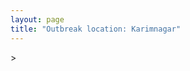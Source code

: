 ```yaml
---
layout: page
title: "Outbreak location: Karimnagar"
---
```

<div id="mapid">
<script src="https://buda-magenta.github.io/hazard_map/load_map.js"></script>
><script>
var marker_outbreak = L.marker([18.434644, 79.132265],{"autoPan": true}).addTo(map); marker_outbreak.bindTooltip("Karimnagar").openTooltip();

var circle_1 = L.circle([17.388786, 78.461065], {"pane": "markerPane", "color": "red", "fill": true, "fillOpacity": 0.2, "fillRule": "evenodd", "lineCap": "round", "lineJoin": "round", "opacity": 1.0, "radius": 674374, "stroke": true, "weight": 2}).addTo(map);
circle_1.bindTooltip("Hyderabad<br>rank: 1<br>hazard index: 0.168594")

var circle_2 = L.circle([18.761516, 79.478785], {"pane": "markerPane", "color": "red", "fill": true, "fillOpacity": 0.2, "fillRule": "evenodd", "lineCap": "round", "lineJoin": "round", "opacity": 1.0, "radius": 330832, "stroke": true, "weight": 2}).addTo(map);
circle_2.bindTooltip("Ramagundam<br>rank: 2<br>hazard index: 0.082708")

var circle_3 = L.circle([26.055318, 82.993139], {"pane": "markerPane", "color": "red", "fill": true, "fillOpacity": 0.2, "fillRule": "evenodd", "lineCap": "round", "lineJoin": "round", "opacity": 1.0, "radius": 235931, "stroke": true, "weight": 2}).addTo(map);
circle_3.bindTooltip("Nizamabad<br>rank: 3<br>hazard index: 0.058983")

var circle_4 = L.circle([17.980609, 79.598212], {"pane": "markerPane", "color": "red", "fill": true, "fillOpacity": 0.2, "fillRule": "evenodd", "lineCap": "round", "lineJoin": "round", "opacity": 1.0, "radius": 53874, "stroke": true, "weight": 2}).addTo(map);
circle_4.bindTooltip("Warangal<br>rank: 4<br>hazard index: 0.013469")

var circle_5 = L.circle([19.169335, 77.311013], {"pane": "markerPane", "color": "red", "fill": true, "fillOpacity": 0.2, "fillRule": "evenodd", "lineCap": "round", "lineJoin": "round", "opacity": 1.0, "radius": 24856, "stroke": true, "weight": 2}).addTo(map);
circle_5.bindTooltip("Nanded Waghala<br>rank: 5<br>hazard index: 0.006214")

var circle_6 = L.circle([19.075990, 72.877393], {"pane": "markerPane", "color": "red", "fill": true, "fillOpacity": 0.2, "fillRule": "evenodd", "lineCap": "round", "lineJoin": "round", "opacity": 1.0, "radius": 24433, "stroke": true, "weight": 2}).addTo(map);
circle_6.bindTooltip("Mumbai<br>rank: 6<br>hazard index: 0.006108")

var circle_7 = L.circle([16.508759, 80.618510], {"pane": "markerPane", "color": "red", "fill": true, "fillOpacity": 0.2, "fillRule": "evenodd", "lineCap": "round", "lineJoin": "round", "opacity": 1.0, "radius": 22048, "stroke": true, "weight": 2}).addTo(map);
circle_7.bindTooltip("Vijayawada<br>rank: 7<br>hazard index: 0.005512")

var circle_8 = L.circle([18.793568, 80.815939], {"pane": "markerPane", "color": "red", "fill": true, "fillOpacity": 0.2, "fillRule": "evenodd", "lineCap": "round", "lineJoin": "round", "opacity": 1.0, "radius": 21489, "stroke": true, "weight": 2}).addTo(map);
circle_8.bindTooltip("Bijapur<br>rank: 8<br>hazard index: 0.005372")

var circle_9 = L.circle([20.030976, 79.358139], {"pane": "markerPane", "color": "red", "fill": true, "fillOpacity": 0.2, "fillRule": "evenodd", "lineCap": "round", "lineJoin": "round", "opacity": 1.0, "radius": 21138, "stroke": true, "weight": 2}).addTo(map);
circle_9.bindTooltip("Chandrapur<br>rank: 9<br>hazard index: 0.005285")

var circle_10 = L.circle([20.166670, 79.172114], {"pane": "markerPane", "color": "red", "fill": true, "fillOpacity": 0.2, "fillRule": "evenodd", "lineCap": "round", "lineJoin": "round", "opacity": 1.0, "radius": 20643, "stroke": true, "weight": 2}).addTo(map);
circle_10.bindTooltip("Bhadravati<br>rank: 10<br>hazard index: 0.005161")

var circle_11 = L.circle([12.979120, 77.591300], {"pane": "markerPane", "color": "red", "fill": true, "fillOpacity": 0.2, "fillRule": "evenodd", "lineCap": "round", "lineJoin": "round", "opacity": 1.0, "radius": 14155, "stroke": true, "weight": 2}).addTo(map);
circle_11.bindTooltip("Bangalore<br>rank: 11<br>hazard index: 0.003539")

var circle_12 = L.circle([19.500000, 78.500000], {"pane": "markerPane", "color": "red", "fill": true, "fillOpacity": 0.2, "fillRule": "evenodd", "lineCap": "round", "lineJoin": "round", "opacity": 1.0, "radius": 13949, "stroke": true, "weight": 2}).addTo(map);
circle_12.bindTooltip("Adilabad<br>rank: 12<br>hazard index: 0.003487")

var circle_13 = L.circle([17.910400, 77.519900], {"pane": "markerPane", "color": "red", "fill": true, "fillOpacity": 0.2, "fillRule": "evenodd", "lineCap": "round", "lineJoin": "round", "opacity": 1.0, "radius": 13598, "stroke": true, "weight": 2}).addTo(map);
circle_13.bindTooltip("Bidar<br>rank: 13<br>hazard index: 0.003400")

var circle_14 = L.circle([17.500000, 80.333333], {"pane": "markerPane", "color": "red", "fill": true, "fillOpacity": 0.2, "fillRule": "evenodd", "lineCap": "round", "lineJoin": "round", "opacity": 1.0, "radius": 11914, "stroke": true, "weight": 2}).addTo(map);
circle_14.bindTooltip("Khammam<br>rank: 14<br>hazard index: 0.002979")

var circle_15 = L.circle([28.651718, 77.221939], {"pane": "markerPane", "color": "red", "fill": true, "fillOpacity": 0.2, "fillRule": "evenodd", "lineCap": "round", "lineJoin": "round", "opacity": 1.0, "radius": 11668, "stroke": true, "weight": 2}).addTo(map);
circle_15.bindTooltip("Delhi<br>rank: 15<br>hazard index: 0.002917")

var circle_16 = L.circle([16.743454, 77.992319], {"pane": "markerPane", "color": "red", "fill": true, "fillOpacity": 0.2, "fillRule": "evenodd", "lineCap": "round", "lineJoin": "round", "opacity": 1.0, "radius": 9464, "stroke": true, "weight": 2}).addTo(map);
circle_16.bindTooltip("Mahbubnagar<br>rank: 16<br>hazard index: 0.002366")

var circle_17 = L.circle([17.723128, 83.301284], {"pane": "markerPane", "color": "red", "fill": true, "fillOpacity": 0.2, "fillRule": "evenodd", "lineCap": "round", "lineJoin": "round", "opacity": 1.0, "radius": 9225, "stroke": true, "weight": 2}).addTo(map);
circle_17.bindTooltip("Visakhapatnam<br>rank: 17<br>hazard index: 0.002306")

var circle_18 = L.circle([15.830925, 78.042537], {"pane": "markerPane", "color": "red", "fill": true, "fillOpacity": 0.2, "fillRule": "evenodd", "lineCap": "round", "lineJoin": "round", "opacity": 1.0, "radius": 8985, "stroke": true, "weight": 2}).addTo(map);
circle_18.bindTooltip("Kurnool<br>rank: 18<br>hazard index: 0.002246")

var circle_19 = L.circle([13.083694, 80.270186], {"pane": "markerPane", "color": "red", "fill": true, "fillOpacity": 0.2, "fillRule": "evenodd", "lineCap": "round", "lineJoin": "round", "opacity": 1.0, "radius": 7734, "stroke": true, "weight": 2}).addTo(map);
circle_19.bindTooltip("Chennai<br>rank: 19<br>hazard index: 0.001934")

var circle_20 = L.circle([16.291519, 80.454159], {"pane": "markerPane", "color": "red", "fill": true, "fillOpacity": 0.2, "fillRule": "evenodd", "lineCap": "round", "lineJoin": "round", "opacity": 1.0, "radius": 7730, "stroke": true, "weight": 2}).addTo(map);
circle_20.bindTooltip("Guntur<br>rank: 20<br>hazard index: 0.001933")

var circle_21 = L.circle([16.857964, 79.217494], {"pane": "markerPane", "color": "red", "fill": true, "fillOpacity": 0.2, "fillRule": "evenodd", "lineCap": "round", "lineJoin": "round", "opacity": 1.0, "radius": 7090, "stroke": true, "weight": 2}).addTo(map);
circle_21.bindTooltip("Nalgonda<br>rank: 21<br>hazard index: 0.001773")

var circle_22 = L.circle([17.166667, 77.083333], {"pane": "markerPane", "color": "red", "fill": true, "fillOpacity": 0.2, "fillRule": "evenodd", "lineCap": "round", "lineJoin": "round", "opacity": 1.0, "radius": 6296, "stroke": true, "weight": 2}).addTo(map);
circle_22.bindTooltip("Gulbarga<br>rank: 22<br>hazard index: 0.001574")

var circle_23 = L.circle([13.631637, 79.423171], {"pane": "markerPane", "color": "red", "fill": true, "fillOpacity": 0.2, "fillRule": "evenodd", "lineCap": "round", "lineJoin": "round", "opacity": 1.0, "radius": 6037, "stroke": true, "weight": 2}).addTo(map);
circle_23.bindTooltip("Tirupati<br>rank: 23<br>hazard index: 0.001509")

var circle_24 = L.circle([22.541418, 88.357691], {"pane": "markerPane", "color": "red", "fill": true, "fillOpacity": 0.2, "fillRule": "evenodd", "lineCap": "round", "lineJoin": "round", "opacity": 1.0, "radius": 5514, "stroke": true, "weight": 2}).addTo(map);
circle_24.bindTooltip("Kolkata<br>rank: 24<br>hazard index: 0.001379")

var circle_25 = L.circle([16.870988, 79.561398], {"pane": "markerPane", "color": "red", "fill": true, "fillOpacity": 0.2, "fillRule": "evenodd", "lineCap": "round", "lineJoin": "round", "opacity": 1.0, "radius": 5448, "stroke": true, "weight": 2}).addTo(map);
circle_25.bindTooltip("Miryalaguda<br>rank: 25<br>hazard index: 0.001362")

var circle_26 = L.circle([18.521428, 73.854454], {"pane": "markerPane", "color": "red", "fill": true, "fillOpacity": 0.2, "fillRule": "evenodd", "lineCap": "round", "lineJoin": "round", "opacity": 1.0, "radius": 4716, "stroke": true, "weight": 2}).addTo(map);
circle_26.bindTooltip("Pune<br>rank: 26<br>hazard index: 0.001179")

var circle_27 = L.circle([13.932609, 75.574978], {"pane": "markerPane", "color": "red", "fill": true, "fillOpacity": 0.2, "fillRule": "evenodd", "lineCap": "round", "lineJoin": "round", "opacity": 1.0, "radius": 4271, "stroke": true, "weight": 2}).addTo(map);
circle_27.bindTooltip("Shimoga<br>rank: 27<br>hazard index: 0.001068")

var circle_28 = L.circle([14.422347, 77.720069], {"pane": "markerPane", "color": "red", "fill": true, "fillOpacity": 0.2, "fillRule": "evenodd", "lineCap": "round", "lineJoin": "round", "opacity": 1.0, "radius": 4240, "stroke": true, "weight": 2}).addTo(map);
circle_28.bindTooltip("Dharmavaram<br>rank: 28<br>hazard index: 0.001060")

var circle_29 = L.circle([16.083333, 77.166667], {"pane": "markerPane", "color": "red", "fill": true, "fillOpacity": 0.2, "fillRule": "evenodd", "lineCap": "round", "lineJoin": "round", "opacity": 1.0, "radius": 4124, "stroke": true, "weight": 2}).addTo(map);
circle_29.bindTooltip("Raichur<br>rank: 29<br>hazard index: 0.001031")

var circle_30 = L.circle([19.194329, 72.970178], {"pane": "markerPane", "color": "red", "fill": true, "fillOpacity": 0.2, "fillRule": "evenodd", "lineCap": "round", "lineJoin": "round", "opacity": 1.0, "radius": 3561, "stroke": true, "weight": 2}).addTo(map);
circle_30.bindTooltip("Thane<br>rank: 30<br>hazard index: 0.000890")

var circle_31 = L.circle([17.849907, 75.276320], {"pane": "markerPane", "color": "red", "fill": true, "fillOpacity": 0.2, "fillRule": "evenodd", "lineCap": "round", "lineJoin": "round", "opacity": 1.0, "radius": 3510, "stroke": true, "weight": 2}).addTo(map);
circle_31.bindTooltip("Solapur<br>rank: 31<br>hazard index: 0.000878")

var circle_32 = L.circle([16.676135, 81.170868], {"pane": "markerPane", "color": "red", "fill": true, "fillOpacity": 0.2, "fillRule": "evenodd", "lineCap": "round", "lineJoin": "round", "opacity": 1.0, "radius": 3440, "stroke": true, "weight": 2}).addTo(map);
circle_32.bindTooltip("Eluru<br>rank: 32<br>hazard index: 0.000860")

var circle_33 = L.circle([25.335649, 83.007629], {"pane": "markerPane", "color": "red", "fill": true, "fillOpacity": 0.2, "fillRule": "evenodd", "lineCap": "round", "lineJoin": "round", "opacity": 1.0, "radius": 3329, "stroke": true, "weight": 2}).addTo(map);
circle_33.bindTooltip("Varanasi<br>rank: 33<br>hazard index: 0.000832")

var circle_34 = L.circle([19.290314, 76.602903], {"pane": "markerPane", "color": "red", "fill": true, "fillOpacity": 0.2, "fillRule": "evenodd", "lineCap": "round", "lineJoin": "round", "opacity": 1.0, "radius": 3141, "stroke": true, "weight": 2}).addTo(map);
circle_34.bindTooltip("Parbhani<br>rank: 34<br>hazard index: 0.000785")

var circle_35 = L.circle([25.438130, 81.833800], {"pane": "markerPane", "color": "red", "fill": true, "fillOpacity": 0.2, "fillRule": "evenodd", "lineCap": "round", "lineJoin": "round", "opacity": 1.0, "radius": 3094, "stroke": true, "weight": 2}).addTo(map);
circle_35.bindTooltip("Allahabad<br>rank: 35<br>hazard index: 0.000774")

var circle_36 = L.circle([20.011247, 73.790236], {"pane": "markerPane", "color": "red", "fill": true, "fillOpacity": 0.2, "fillRule": "evenodd", "lineCap": "round", "lineJoin": "round", "opacity": 1.0, "radius": 2911, "stroke": true, "weight": 2}).addTo(map);
circle_36.bindTooltip("Nashik<br>rank: 36<br>hazard index: 0.000728")

var circle_37 = L.circle([20.266777, 85.843559], {"pane": "markerPane", "color": "red", "fill": true, "fillOpacity": 0.2, "fillRule": "evenodd", "lineCap": "round", "lineJoin": "round", "opacity": 1.0, "radius": 2821, "stroke": true, "weight": 2}).addTo(map);
circle_37.bindTooltip("Bhubaneswar<br>rank: 37<br>hazard index: 0.000705")

var circle_38 = L.circle([23.021624, 72.579707], {"pane": "markerPane", "color": "red", "fill": true, "fillOpacity": 0.2, "fillRule": "evenodd", "lineCap": "round", "lineJoin": "round", "opacity": 1.0, "radius": 2721, "stroke": true, "weight": 2}).addTo(map);
circle_38.bindTooltip("Ahmedabad<br>rank: 38<br>hazard index: 0.000680")

var circle_39 = L.circle([20.825623, 78.613146], {"pane": "markerPane", "color": "red", "fill": true, "fillOpacity": 0.2, "fillRule": "evenodd", "lineCap": "round", "lineJoin": "round", "opacity": 1.0, "radius": 2686, "stroke": true, "weight": 2}).addTo(map);
circle_39.bindTooltip("Wardha<br>rank: 39<br>hazard index: 0.000672")

var circle_40 = L.circle([17.005045, 81.780473], {"pane": "markerPane", "color": "red", "fill": true, "fillOpacity": 0.2, "fillRule": "evenodd", "lineCap": "round", "lineJoin": "round", "opacity": 1.0, "radius": 2618, "stroke": true, "weight": 2}).addTo(map);
circle_40.bindTooltip("Rajahmundry<br>rank: 40<br>hazard index: 0.000655")

var circle_41 = L.circle([20.475195, 78.742396], {"pane": "markerPane", "color": "red", "fill": true, "fillOpacity": 0.2, "fillRule": "evenodd", "lineCap": "round", "lineJoin": "round", "opacity": 1.0, "radius": 2560, "stroke": true, "weight": 2}).addTo(map);
circle_41.bindTooltip("Hinganghat<br>rank: 41<br>hazard index: 0.000640")

var circle_42 = L.circle([21.149813, 79.082056], {"pane": "markerPane", "color": "red", "fill": true, "fillOpacity": 0.2, "fillRule": "evenodd", "lineCap": "round", "lineJoin": "round", "opacity": 1.0, "radius": 2443, "stroke": true, "weight": 2}).addTo(map);
circle_42.bindTooltip("Nagpur<br>rank: 42<br>hazard index: 0.000611")

var circle_43 = L.circle([15.398403, 73.812918], {"pane": "markerPane", "color": "red", "fill": true, "fillOpacity": 0.2, "fillRule": "evenodd", "lineCap": "round", "lineJoin": "round", "opacity": 1.0, "radius": 2167, "stroke": true, "weight": 2}).addTo(map);
circle_43.bindTooltip("Vasco Da Gama<br>rank: 43<br>hazard index: 0.000542")

var circle_44 = L.circle([19.918233, 75.868625], {"pane": "markerPane", "color": "red", "fill": true, "fillOpacity": 0.2, "fillRule": "evenodd", "lineCap": "round", "lineJoin": "round", "opacity": 1.0, "radius": 1997, "stroke": true, "weight": 2}).addTo(map);
circle_44.bindTooltip("Jalna<br>rank: 44<br>hazard index: 0.000499")

var circle_45 = L.circle([26.915458, 75.818982], {"pane": "markerPane", "color": "red", "fill": true, "fillOpacity": 0.2, "fillRule": "evenodd", "lineCap": "round", "lineJoin": "round", "opacity": 1.0, "radius": 1981, "stroke": true, "weight": 2}).addTo(map);
circle_45.bindTooltip("Jaipur<br>rank: 45<br>hazard index: 0.000495")

var circle_46 = L.circle([9.931308, 76.267414], {"pane": "markerPane", "color": "red", "fill": true, "fillOpacity": 0.2, "fillRule": "evenodd", "lineCap": "round", "lineJoin": "round", "opacity": 1.0, "radius": 1921, "stroke": true, "weight": 2}).addTo(map);
circle_46.bindTooltip("Kochi<br>rank: 46<br>hazard index: 0.000480")

var circle_47 = L.circle([18.437436, 77.110521], {"pane": "markerPane", "color": "red", "fill": true, "fillOpacity": 0.2, "fillRule": "evenodd", "lineCap": "round", "lineJoin": "round", "opacity": 1.0, "radius": 1901, "stroke": true, "weight": 2}).addTo(map);
circle_47.bindTooltip("Udgir<br>rank: 47<br>hazard index: 0.000475")

var circle_48 = L.circle([26.671329, 83.364583], {"pane": "markerPane", "color": "red", "fill": true, "fillOpacity": 0.2, "fillRule": "evenodd", "lineCap": "round", "lineJoin": "round", "opacity": 1.0, "radius": 1858, "stroke": true, "weight": 2}).addTo(map);
circle_48.bindTooltip("Gorakhpur<br>rank: 48<br>hazard index: 0.000465")

var circle_49 = L.circle([20.843512, 75.525927], {"pane": "markerPane", "color": "red", "fill": true, "fillOpacity": 0.2, "fillRule": "evenodd", "lineCap": "round", "lineJoin": "round", "opacity": 1.0, "radius": 1819, "stroke": true, "weight": 2}).addTo(map);
circle_49.bindTooltip("Jalgaon<br>rank: 49<br>hazard index: 0.000455")

var circle_50 = L.circle([21.237947, 81.633683], {"pane": "markerPane", "color": "red", "fill": true, "fillOpacity": 0.2, "fillRule": "evenodd", "lineCap": "round", "lineJoin": "round", "opacity": 1.0, "radius": 1508, "stroke": true, "weight": 2}).addTo(map);
circle_50.bindTooltip("Raipur<br>rank: 50<br>hazard index: 0.000377")

var circle_51 = L.circle([11.001812, 76.962842], {"pane": "markerPane", "color": "red", "fill": true, "fillOpacity": 0.2, "fillRule": "evenodd", "lineCap": "round", "lineJoin": "round", "opacity": 1.0, "radius": 1395, "stroke": true, "weight": 2}).addTo(map);
circle_51.bindTooltip("Coimbatore<br>rank: 51<br>hazard index: 0.000349")

var circle_52 = L.circle([14.475294, 78.821686], {"pane": "markerPane", "color": "red", "fill": true, "fillOpacity": 0.2, "fillRule": "evenodd", "lineCap": "round", "lineJoin": "round", "opacity": 1.0, "radius": 1308, "stroke": true, "weight": 2}).addTo(map);
circle_52.bindTooltip("Kadapa<br>rank: 52<br>hazard index: 0.000327")

var circle_53 = L.circle([16.432998, 80.993715], {"pane": "markerPane", "color": "red", "fill": true, "fillOpacity": 0.2, "fillRule": "evenodd", "lineCap": "round", "lineJoin": "round", "opacity": 1.0, "radius": 1246, "stroke": true, "weight": 2}).addTo(map);
circle_53.bindTooltip("Gudivada<br>rank: 53<br>hazard index: 0.000312")

var circle_54 = L.circle([26.838100, 80.934600], {"pane": "markerPane", "color": "red", "fill": true, "fillOpacity": 0.2, "fillRule": "evenodd", "lineCap": "round", "lineJoin": "round", "opacity": 1.0, "radius": 1203, "stroke": true, "weight": 2}).addTo(map);
circle_54.bindTooltip("Lucknow<br>rank: 54<br>hazard index: 0.000301")

var circle_55 = L.circle([14.449372, 79.987376], {"pane": "markerPane", "color": "red", "fill": true, "fillOpacity": 0.2, "fillRule": "evenodd", "lineCap": "round", "lineJoin": "round", "opacity": 1.0, "radius": 1160, "stroke": true, "weight": 2}).addTo(map);
circle_55.bindTooltip("Nellore<br>rank: 55<br>hazard index: 0.000290")

var circle_56 = L.circle([25.531031, 78.652689], {"pane": "markerPane", "color": "red", "fill": true, "fillOpacity": 0.2, "fillRule": "evenodd", "lineCap": "round", "lineJoin": "round", "opacity": 1.0, "radius": 1158, "stroke": true, "weight": 2}).addTo(map);
circle_56.bindTooltip("Jhansi<br>rank: 56<br>hazard index: 0.000290")

var circle_57 = L.circle([18.351469, 76.755121], {"pane": "markerPane", "color": "red", "fill": true, "fillOpacity": 0.2, "fillRule": "evenodd", "lineCap": "round", "lineJoin": "round", "opacity": 1.0, "radius": 1074, "stroke": true, "weight": 2}).addTo(map);
circle_57.bindTooltip("Latur<br>rank: 57<br>hazard index: 0.000269")

var circle_58 = L.circle([22.720362, 75.868200], {"pane": "markerPane", "color": "red", "fill": true, "fillOpacity": 0.2, "fillRule": "evenodd", "lineCap": "round", "lineJoin": "round", "opacity": 1.0, "radius": 997, "stroke": true, "weight": 2}).addTo(map);
circle_58.bindTooltip("Indore<br>rank: 58<br>hazard index: 0.000249")

var circle_59 = L.circle([16.237773, 80.646422], {"pane": "markerPane", "color": "red", "fill": true, "fillOpacity": 0.2, "fillRule": "evenodd", "lineCap": "round", "lineJoin": "round", "opacity": 1.0, "radius": 988, "stroke": true, "weight": 2}).addTo(map);
circle_59.bindTooltip("Tenali<br>rank: 59<br>hazard index: 0.000247")

var circle_60 = L.circle([16.181939, 81.135130], {"pane": "markerPane", "color": "red", "fill": true, "fillOpacity": 0.2, "fillRule": "evenodd", "lineCap": "round", "lineJoin": "round", "opacity": 1.0, "radius": 925, "stroke": true, "weight": 2}).addTo(map);
circle_60.bindTooltip("Machilipatnam<br>rank: 60<br>hazard index: 0.000231")

var circle_61 = L.circle([16.185317, 75.696792], {"pane": "markerPane", "color": "red", "fill": true, "fillOpacity": 0.2, "fillRule": "evenodd", "lineCap": "round", "lineJoin": "round", "opacity": 1.0, "radius": 902, "stroke": true, "weight": 2}).addTo(map);
circle_61.bindTooltip("Bagalkot<br>rank: 61<br>hazard index: 0.000226")

var circle_62 = L.circle([24.759267, 81.655000], {"pane": "markerPane", "color": "red", "fill": true, "fillOpacity": 0.2, "fillRule": "evenodd", "lineCap": "round", "lineJoin": "round", "opacity": 1.0, "radius": 856, "stroke": true, "weight": 2}).addTo(map);
circle_62.bindTooltip("Rewa<br>rank: 62<br>hazard index: 0.000214")

var circle_63 = L.circle([23.370035, 85.325013], {"pane": "markerPane", "color": "red", "fill": true, "fillOpacity": 0.2, "fillRule": "evenodd", "lineCap": "round", "lineJoin": "round", "opacity": 1.0, "radius": 837, "stroke": true, "weight": 2}).addTo(map);
circle_63.bindTooltip("Ranchi<br>rank: 63<br>hazard index: 0.000209")

var circle_64 = L.circle([15.119651, 77.455290], {"pane": "markerPane", "color": "red", "fill": true, "fillOpacity": 0.2, "fillRule": "evenodd", "lineCap": "round", "lineJoin": "round", "opacity": 1.0, "radius": 815, "stroke": true, "weight": 2}).addTo(map);
circle_64.bindTooltip("Guntakal<br>rank: 64<br>hazard index: 0.000204")

var circle_65 = L.circle([24.935635, 82.647701], {"pane": "markerPane", "color": "red", "fill": true, "fillOpacity": 0.2, "fillRule": "evenodd", "lineCap": "round", "lineJoin": "round", "opacity": 1.0, "radius": 804, "stroke": true, "weight": 2}).addTo(map);
circle_65.bindTooltip("Mirzapur<br>rank: 65<br>hazard index: 0.000201")

var circle_66 = L.circle([16.542769, 81.527344], {"pane": "markerPane", "color": "red", "fill": true, "fillOpacity": 0.2, "fillRule": "evenodd", "lineCap": "round", "lineJoin": "round", "opacity": 1.0, "radius": 770, "stroke": true, "weight": 2}).addTo(map);
circle_66.bindTooltip("Bhimavaram<br>rank: 66<br>hazard index: 0.000193")

var circle_67 = L.circle([21.170200, 72.831100], {"pane": "markerPane", "color": "red", "fill": true, "fillOpacity": 0.2, "fillRule": "evenodd", "lineCap": "round", "lineJoin": "round", "opacity": 1.0, "radius": 761, "stroke": true, "weight": 2}).addTo(map);
circle_67.bindTooltip("Surat<br>rank: 67<br>hazard index: 0.000190")

var circle_68 = L.circle([13.318014, 75.773874], {"pane": "markerPane", "color": "red", "fill": true, "fillOpacity": 0.2, "fillRule": "evenodd", "lineCap": "round", "lineJoin": "round", "opacity": 1.0, "radius": 727, "stroke": true, "weight": 2}).addTo(map);
circle_68.bindTooltip("Chikmagalur<br>rank: 68<br>hazard index: 0.000182")

var circle_69 = L.circle([15.426365, 75.630079], {"pane": "markerPane", "color": "red", "fill": true, "fillOpacity": 0.2, "fillRule": "evenodd", "lineCap": "round", "lineJoin": "round", "opacity": 1.0, "radius": 721, "stroke": true, "weight": 2}).addTo(map);
circle_69.bindTooltip("Gadag<br>rank: 69<br>hazard index: 0.000180")

var circle_70 = L.circle([12.305183, 76.655361], {"pane": "markerPane", "color": "red", "fill": true, "fillOpacity": 0.2, "fillRule": "evenodd", "lineCap": "round", "lineJoin": "round", "opacity": 1.0, "radius": 665, "stroke": true, "weight": 2}).addTo(map);
circle_70.bindTooltip("Mysore<br>rank: 70<br>hazard index: 0.000166")

var circle_71 = L.circle([23.258486, 77.401989], {"pane": "markerPane", "color": "red", "fill": true, "fillOpacity": 0.2, "fillRule": "evenodd", "lineCap": "round", "lineJoin": "round", "opacity": 1.0, "radius": 656, "stroke": true, "weight": 2}).addTo(map);
circle_71.bindTooltip("Bhopal<br>rank: 71<br>hazard index: 0.000164")

var circle_72 = L.circle([8.576971, 77.050125], {"pane": "markerPane", "color": "red", "fill": true, "fillOpacity": 0.2, "fillRule": "evenodd", "lineCap": "round", "lineJoin": "round", "opacity": 1.0, "radius": 619, "stroke": true, "weight": 2}).addTo(map);
circle_72.bindTooltip("Thiruvananthapuram<br>rank: 72<br>hazard index: 0.000155")

var circle_73 = L.circle([23.160894, 79.949770], {"pane": "markerPane", "color": "red", "fill": true, "fillOpacity": 0.2, "fillRule": "evenodd", "lineCap": "round", "lineJoin": "round", "opacity": 1.0, "radius": 606, "stroke": true, "weight": 2}).addTo(map);
circle_73.bindTooltip("Jabalpur<br>rank: 73<br>hazard index: 0.000152")

var circle_74 = L.circle([26.269721, 82.994425], {"pane": "markerPane", "color": "red", "fill": true, "fillOpacity": 0.2, "fillRule": "evenodd", "lineCap": "round", "lineJoin": "round", "opacity": 1.0, "radius": 591, "stroke": true, "weight": 2}).addTo(map);
circle_74.bindTooltip("Burhanpur<br>rank: 74<br>hazard index: 0.000148")

var circle_75 = L.circle([20.761862, 77.192172], {"pane": "markerPane", "color": "red", "fill": true, "fillOpacity": 0.2, "fillRule": "evenodd", "lineCap": "round", "lineJoin": "round", "opacity": 1.0, "radius": 589, "stroke": true, "weight": 2}).addTo(map);
circle_75.bindTooltip("Akola<br>rank: 75<br>hazard index: 0.000147")

var circle_76 = L.circle([13.160105, 79.155551], {"pane": "markerPane", "color": "red", "fill": true, "fillOpacity": 0.2, "fillRule": "evenodd", "lineCap": "round", "lineJoin": "round", "opacity": 1.0, "radius": 544, "stroke": true, "weight": 2}).addTo(map);
circle_76.bindTooltip("Chittoor<br>rank: 76<br>hazard index: 0.000136")

var circle_77 = L.circle([26.180598, 91.753943], {"pane": "markerPane", "color": "red", "fill": true, "fillOpacity": 0.2, "fillRule": "evenodd", "lineCap": "round", "lineJoin": "round", "opacity": 1.0, "radius": 539, "stroke": true, "weight": 2}).addTo(map);
circle_77.bindTooltip("Guwahati<br>rank: 77<br>hazard index: 0.000135")

var circle_78 = L.circle([9.926115, 78.114098], {"pane": "markerPane", "color": "red", "fill": true, "fillOpacity": 0.2, "fillRule": "evenodd", "lineCap": "round", "lineJoin": "round", "opacity": 1.0, "radius": 524, "stroke": true, "weight": 2}).addTo(map);
circle_78.bindTooltip("Madurai<br>rank: 78<br>hazard index: 0.000131")

var circle_79 = L.circle([25.264902, 82.985787], {"pane": "markerPane", "color": "red", "fill": true, "fillOpacity": 0.2, "fillRule": "evenodd", "lineCap": "round", "lineJoin": "round", "opacity": 1.0, "radius": 514, "stroke": true, "weight": 2}).addTo(map);
circle_79.bindTooltip("Morvi<br>rank: 79<br>hazard index: 0.000129")

var circle_80 = L.circle([12.869810, 74.843008], {"pane": "markerPane", "color": "red", "fill": true, "fillOpacity": 0.2, "fillRule": "evenodd", "lineCap": "round", "lineJoin": "round", "opacity": 1.0, "radius": 511, "stroke": true, "weight": 2}).addTo(map);
circle_80.bindTooltip("Mangalore<br>rank: 80<br>hazard index: 0.000128")

var circle_81 = L.circle([18.112082, 83.405220], {"pane": "markerPane", "color": "red", "fill": true, "fillOpacity": 0.2, "fillRule": "evenodd", "lineCap": "round", "lineJoin": "round", "opacity": 1.0, "radius": 502, "stroke": true, "weight": 2}).addTo(map);
circle_81.bindTooltip("Vizianagaram<br>rank: 81<br>hazard index: 0.000126")

var circle_82 = L.circle([25.609324, 85.123525], {"pane": "markerPane", "color": "red", "fill": true, "fillOpacity": 0.2, "fillRule": "evenodd", "lineCap": "round", "lineJoin": "round", "opacity": 1.0, "radius": 474, "stroke": true, "weight": 2}).addTo(map);
circle_82.bindTooltip("Patna<br>rank: 82<br>hazard index: 0.000119")

var circle_83 = L.circle([11.664300, 78.146000], {"pane": "markerPane", "color": "red", "fill": true, "fillOpacity": 0.2, "fillRule": "evenodd", "lineCap": "round", "lineJoin": "round", "opacity": 1.0, "radius": 473, "stroke": true, "weight": 2}).addTo(map);
circle_83.bindTooltip("Salem<br>rank: 83<br>hazard index: 0.000118")

var circle_84 = L.circle([15.507554, 80.060800], {"pane": "markerPane", "color": "red", "fill": true, "fillOpacity": 0.2, "fillRule": "evenodd", "lineCap": "round", "lineJoin": "round", "opacity": 1.0, "radius": 466, "stroke": true, "weight": 2}).addTo(map);
circle_84.bindTooltip("Ongole<br>rank: 84<br>hazard index: 0.000117")

var circle_85 = L.circle([25.623457, 84.596839], {"pane": "markerPane", "color": "red", "fill": true, "fillOpacity": 0.2, "fillRule": "evenodd", "lineCap": "round", "lineJoin": "round", "opacity": 1.0, "radius": 464, "stroke": true, "weight": 2}).addTo(map);
circle_85.bindTooltip("Arrah<br>rank: 85<br>hazard index: 0.000116")

var circle_86 = L.circle([15.475377, 78.478558], {"pane": "markerPane", "color": "red", "fill": true, "fillOpacity": 0.2, "fillRule": "evenodd", "lineCap": "round", "lineJoin": "round", "opacity": 1.0, "radius": 449, "stroke": true, "weight": 2}).addTo(map);
circle_86.bindTooltip("Nandyal<br>rank: 86<br>hazard index: 0.000112")

var circle_87 = L.circle([19.087076, 82.023572], {"pane": "markerPane", "color": "red", "fill": true, "fillOpacity": 0.2, "fillRule": "evenodd", "lineCap": "round", "lineJoin": "round", "opacity": 1.0, "radius": 431, "stroke": true, "weight": 2}).addTo(map);
circle_87.bindTooltip("Jagdalpur<br>rank: 87<br>hazard index: 0.000108")

var circle_88 = L.circle([16.943738, 82.235061], {"pane": "markerPane", "color": "red", "fill": true, "fillOpacity": 0.2, "fillRule": "evenodd", "lineCap": "round", "lineJoin": "round", "opacity": 1.0, "radius": 428, "stroke": true, "weight": 2}).addTo(map);
circle_88.bindTooltip("Kakinada<br>rank: 88<br>hazard index: 0.000107")

var circle_89 = L.circle([25.954628, 83.647350], {"pane": "markerPane", "color": "red", "fill": true, "fillOpacity": 0.2, "fillRule": "evenodd", "lineCap": "round", "lineJoin": "round", "opacity": 1.0, "radius": 413, "stroke": true, "weight": 2}).addTo(map);
circle_89.bindTooltip("Maunath Bhanjan<br>rank: 89<br>hazard index: 0.000103")

var circle_90 = L.circle([19.250000, 74.750000], {"pane": "markerPane", "color": "red", "fill": true, "fillOpacity": 0.2, "fillRule": "evenodd", "lineCap": "round", "lineJoin": "round", "opacity": 1.0, "radius": 402, "stroke": true, "weight": 2}).addTo(map);
circle_90.bindTooltip("Ahmadnagar<br>rank: 90<br>hazard index: 0.000101")

var circle_91 = L.circle([19.261944, 73.194760], {"pane": "markerPane", "color": "red", "fill": true, "fillOpacity": 0.2, "fillRule": "evenodd", "lineCap": "round", "lineJoin": "round", "opacity": 1.0, "radius": 402, "stroke": true, "weight": 2}).addTo(map);
circle_91.bindTooltip("Ulhas Nagar<br>rank: 91<br>hazard index: 0.000101")

var circle_92 = L.circle([14.466127, 75.920636], {"pane": "markerPane", "color": "red", "fill": true, "fillOpacity": 0.2, "fillRule": "evenodd", "lineCap": "round", "lineJoin": "round", "opacity": 1.0, "radius": 392, "stroke": true, "weight": 2}).addTo(map);
circle_92.bindTooltip("Davanagere<br>rank: 92<br>hazard index: 0.000098")

var circle_93 = L.circle([16.094950, 80.165878], {"pane": "markerPane", "color": "red", "fill": true, "fillOpacity": 0.2, "fillRule": "evenodd", "lineCap": "round", "lineJoin": "round", "opacity": 1.0, "radius": 381, "stroke": true, "weight": 2}).addTo(map);
circle_93.bindTooltip("Chilakaluripet<br>rank: 93<br>hazard index: 0.000095")

var circle_94 = L.circle([14.654623, 77.556260], {"pane": "markerPane", "color": "red", "fill": true, "fillOpacity": 0.2, "fillRule": "evenodd", "lineCap": "round", "lineJoin": "round", "opacity": 1.0, "radius": 377, "stroke": true, "weight": 2}).addTo(map);
circle_94.bindTooltip("Anantapur<br>rank: 94<br>hazard index: 0.000094")

var circle_95 = L.circle([15.631900, 77.275900], {"pane": "markerPane", "color": "red", "fill": true, "fillOpacity": 0.2, "fillRule": "evenodd", "lineCap": "round", "lineJoin": "round", "opacity": 1.0, "radius": 374, "stroke": true, "weight": 2}).addTo(map);
circle_95.bindTooltip("Adoni<br>rank: 95<br>hazard index: 0.000094")

var circle_96 = L.circle([26.791073, 84.560107], {"pane": "markerPane", "color": "red", "fill": true, "fillOpacity": 0.2, "fillRule": "evenodd", "lineCap": "round", "lineJoin": "round", "opacity": 1.0, "radius": 372, "stroke": true, "weight": 2}).addTo(map);
circle_96.bindTooltip("Bettiah<br>rank: 96<br>hazard index: 0.000093")

var circle_97 = L.circle([16.876586, 81.545145], {"pane": "markerPane", "color": "red", "fill": true, "fillOpacity": 0.2, "fillRule": "evenodd", "lineCap": "round", "lineJoin": "round", "opacity": 1.0, "radius": 367, "stroke": true, "weight": 2}).addTo(map);
circle_97.bindTooltip("Tadepalligudem<br>rank: 97<br>hazard index: 0.000092")

var circle_98 = L.circle([13.340077, 77.100621], {"pane": "markerPane", "color": "red", "fill": true, "fillOpacity": 0.2, "fillRule": "evenodd", "lineCap": "round", "lineJoin": "round", "opacity": 1.0, "radius": 361, "stroke": true, "weight": 2}).addTo(map);
circle_98.bindTooltip("Tumkur<br>rank: 98<br>hazard index: 0.000090")

var circle_99 = L.circle([27.059011, 84.206464], {"pane": "markerPane", "color": "red", "fill": true, "fillOpacity": 0.2, "fillRule": "evenodd", "lineCap": "round", "lineJoin": "round", "opacity": 1.0, "radius": 354, "stroke": true, "weight": 2}).addTo(map);
circle_99.bindTooltip("Bagaha<br>rank: 99<br>hazard index: 0.000089")

var circle_100 = L.circle([14.906956, 78.009707], {"pane": "markerPane", "color": "red", "fill": true, "fillOpacity": 0.2, "fillRule": "evenodd", "lineCap": "round", "lineJoin": "round", "opacity": 1.0, "radius": 351, "stroke": true, "weight": 2}).addTo(map);
circle_100.bindTooltip("Tadipatri<br>rank: 100<br>hazard index: 0.000088")
</script>
</div>